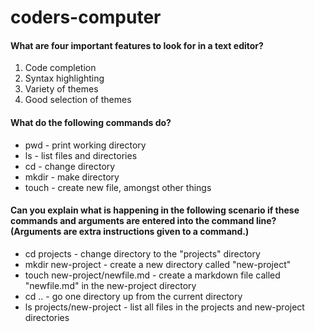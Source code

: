 # coders-computer

#### What are four important features to look for in a text editor?
1. Code completion
2. Syntax highlighting
3. Variety of themes
4. Good selection of themes

#### What do the following commands do?
+ pwd - print working directory
+ ls - list files and directories
+ cd - change directory
+ mkdir - make directory
+ touch - create new file, amongst other things

#### Can you explain what is happening in the following scenario if these commands and arguments are entered into the command line? (Arguments are extra instructions given to a command.)
+ cd projects - change directory to the "projects" directory
+ mkdir new-project - create a new directory called "new-project"
+ touch new-project/newfile.md - create a markdown file called "newfile.md" in the new-project directory
+ cd .. - go one directory up from the current directory
+ ls projects/new-project - list all files in the projects and new-project directories
